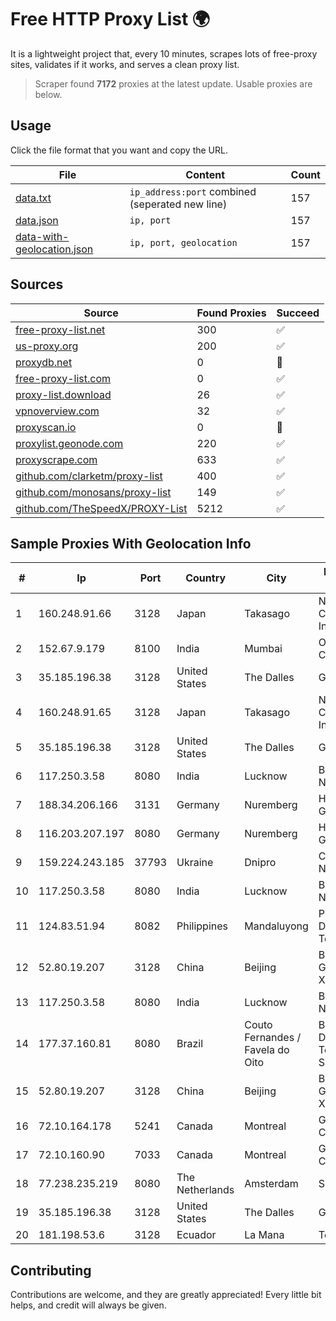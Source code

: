 
# Free HTTP Proxy List 🌍

It is a lightweight project that, every 10 minutes, scrapes lots of free-proxy sites, validates if it works, and serves a clean proxy list.


> Scraper found **7172** proxies at the latest update. Usable proxies are below.

## Usage

Click the file format that you want and copy the URL.


|File|Content|Count|
|----|-------|-----|
|[data.txt](https://raw.githubusercontent.com/themiralay/Proxy-List-World/master/data.txt)|`ip_address:port` combined (seperated new line)|157|
|[data.json](https://raw.githubusercontent.com/themiralay/Proxy-List-World/master/data.json)|`ip, port`|157|
|[data-with-geolocation.json](https://raw.githubusercontent.com/themiralay/Proxy-List-World/master/data-with-geolocation.json)|`ip, port, geolocation`|157|

## Sources

|Source|Found Proxies|Succeed|
|------|-------------|-------|
|[free-proxy-list.net](https://free-proxy-list.net)|300|✅|
|[us-proxy.org](https://www.us-proxy.org)|200|✅|
|[proxydb.net](http://proxydb.net)|0|🚫|
|[free-proxy-list.com](https://free-proxy-list.com/?page=&port=&type%5B%5D=http&type%5B%5D=https&up_time=0&search=Search)|0|✅|
|[proxy-list.download](https://www.proxy-list.download/HTTP)|26|✅|
|[vpnoverview.com](https://vpnoverview.com/privacy/anonymous-browsing/free-proxy-servers)|32|✅|
|[proxyscan.io](https://www.proxyscan.io)|0|🚫|
|[proxylist.geonode.com](https://proxylist.geonode.com/api/proxy-list?limit=300&page=1&sort_by=lastChecked&sort_type=desc&protocols=http,https)|220|✅|
|[proxyscrape.com](https://api.proxyscrape.com/v2/?request=displayproxies&protocol=http&timeout=10000&country=all&ssl=all&anonymity=all)|633|✅|
|[github.com/clarketm/proxy-list](https://raw.githubusercontent.com/clarketm/proxy-list/master/proxy-list-raw.txt)|400|✅|
|[github.com/monosans/proxy-list](https://raw.githubusercontent.com/monosans/proxy-list/main/proxies/http.txt)|149|✅|
|[github.com/TheSpeedX/PROXY-List](https://raw.githubusercontent.com/TheSpeedX/PROXY-List/master/http.txt)|5212|✅|


## Sample Proxies With Geolocation Info

|#|Ip|Port|Country|City|Internet Service Provider|
|-|--|----|-------|----|-------------------------|
|1|160.248.91.66|3128|Japan|Takasago|NTT PC Communications, Inc.|
|2|152.67.9.179|8100|India|Mumbai|Oracle Corporation|
|3|35.185.196.38|3128|United States|The Dalles|Google LLC|
|4|160.248.91.65|3128|Japan|Takasago|NTT PC Communications, Inc.|
|5|35.185.196.38|3128|United States|The Dalles|Google LLC|
|6|117.250.3.58|8080|India|Lucknow|Bharat Sanchar Nigam Ltd|
|7|188.34.206.166|3131|Germany|Nuremberg|Hetzner Online GmbH|
|8|116.203.207.197|8080|Germany|Nuremberg|Hetzner Online GmbH|
|9|159.224.243.185|37793|Ukraine|Dnipro|Content Delivery Network LTD|
|10|117.250.3.58|8080|India|Lucknow|Bharat Sanchar Nigam Ltd|
|11|124.83.51.94|8082|Philippines|Mandaluyong|Philippine Long Distance Telephone Co.|
|12|52.80.19.207|3128|China|Beijing|Beijing Guanghuan Xinwang Digital|
|13|117.250.3.58|8080|India|Lucknow|Bharat Sanchar Nigam Ltd|
|14|177.37.160.81|8080|Brazil|Couto Fernandes / Favela do Oito|Brisanet Servicos De Telecomunicacoes S.A|
|15|52.80.19.207|3128|China|Beijing|Beijing Guanghuan Xinwang Digital|
|16|72.10.164.178|5241|Canada|Montreal|GloboTech Communications|
|17|72.10.160.90|7033|Canada|Montreal|GloboTech Communications|
|18|77.238.235.219|8080|The Netherlands|Amsterdam|Servers Tech Fzco|
|19|35.185.196.38|3128|United States|The Dalles|Google LLC|
|20|181.198.53.6|3128|Ecuador|La Mana|Telconet S.A|



## Contributing

Contributions are welcome, and they are greatly appreciated! Every
little bit helps, and credit will always be given.

